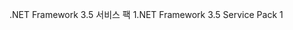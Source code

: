 <span data-ttu-id="9f4af-101">.NET Framework 3.5 서비스 팩 1</span><span class="sxs-lookup"><span data-stu-id="9f4af-101">.NET Framework 3.5 Service Pack 1</span></span>